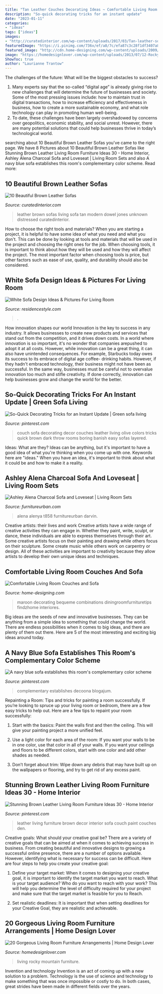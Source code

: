 ```yaml
---
title: "Tan Leather Couches Decorating Ideas ~ Comfortable Living Room Couches And Sofa"
description: "So-quick decorating tricks for an instant update"
date: "2023-01-11"
categories:
- "ideas"
tags: ["ideas"]
images:
- "http://curatedinterior.com/wp-content/uploads/2017/03/Tan-leather-sofa-with-graphic-art.jpg"
featuredImage: "https://i.pinimg.com/736x/ef/a8/7c/efa87c3c28f1df3407a83ae356a1c3bc.jpg"
featured_image: "http://cdn.home-designing.com/wp-content/uploads/2009/01/img46l.jpg"
image: "https://homedesignlover.com/wp-content/uploads/2013/07/12-Rocky-Mountain.jpg"
ShowToc: true
author: "Laurianne Trantow"
---
```



The challenges of the future: What will be the biggest obstacles to success?
1. Many experts say that the so-called “digital age” is already giving rise to new challenges that will determine the future of businesses and society. Some of the most pressing issues include: how to maintain trust in digital transactions, how to increase efficiency and effectiveness in business, how to create a more sustainable economy, and what role technology can play in promoting human well-being.
2. To date, these challenges have been largely overshadowed by concerns over geopolitics, economic stability, and social unrest. However, there are many potential solutions that could help businesses thrive in today’s technological world.

	

		
searching about 10 Beautiful Brown Leather Sofas you've came to the right page. We have 8 Pictures about 10 Beautiful Brown Leather Sofas like Stunning Brown Leather Living Room Furniture Ideas 30 - Home Interior, Ashley Alena Charcoal Sofa and Loveseat | Living Room Sets and also A navy blue sofa establishes this room&#039;s complementary color scheme. Read more:
		
    
## 10 Beautiful Brown Leather Sofas

<img loading=lazy src="http://curatedinterior.com/wp-content/uploads/2017/03/Tan-leather-sofa-with-graphic-art.jpg" onerror="this.onerror=null;this.src='https://tse1.mm.bing.net/th?id=OIP.zMYyR9t_01zVWtJFDTcj4wHaJQ&amp;pid=15.1';" alt="10 Beautiful Brown Leather Sofas">

_Source: curatedinterior.com_

>leather brown sofas living sofa tan modern dowel jones unknown distressed curatedinterior. 

	

How to choose the right tools and materials?
When you are starting a project, it is helpful to have some idea of what you need and what you don't. This can be done by looking at tools and materials that will be used in the project and choosing the right ones for the job. When choosing tools, it is important to think about how they will be used and how they will affect the project. The most important factor when choosing tools is price, but other factors such as ease of use, quality, and durability should also be considered.

    
## White Sofa Design Ideas &amp; Pictures For Living Room

<img loading=lazy src="https://residencestyle.com/wp-content/uploads/2015/02/living-room-design-ideas-white-sofa-design-decor.jpg" onerror="this.onerror=null;this.src='https://tse2.mm.bing.net/th?id=OIP.Pov9SpX0OYT8gcRSeJpIcQHaES&amp;pid=15.1';" alt="White Sofa Design Ideas &amp; Pictures For Living Room">

_Source: residencestyle.com_

>. 

	

How innovation shapes our world
Innovation is the key to success in any industry. It allows businesses to create new products and services that stand out from the competition, and it drives down costs. In a world where innovation is so important, it's no wonder that companies arepushed to adopt it at all costs. However, while innovation can be a great thing, it can also have unintended consequences. For example, Starbucks today owes its success to its embrace of digital age coffee- drinking habits. However, if they hadn't embraced technology, their business might not have been as successful. In the same way, businesses must be careful not to overvalue innovation too much and stifle creativity. If done correctly, innovation can help businesses grow and change the world for the better.

    
## So-Quick Decorating Tricks For An Instant Update | Green Sofa Living

<img loading=lazy src="https://i.pinimg.com/736x/d7/76/c2/d776c25a93ae682284e4dc52a380c41a--green-couch-decor-green-couches.jpg" onerror="this.onerror=null;this.src='https://tse2.mm.bing.net/th?id=OIP.qBfLM1RnuEXoPeLjNDSxtAHaJ3&amp;pid=15.1';" alt="So-Quick Decorating Tricks for an Instant Update | Green sofa living">

_Source: pinterest.com_

>couch sofa decorating decor couches leather living olive colors tricks quick brown dark throw rooms boring banish easy sofas layered. 

	

Ideas: What are they?
Ideas can be anything, but it's important to have a good idea of what you're thinking when you come up with one. Keywords here are "ideas." When you have an idea, it's important to think about what it could be and how to make it a reality.

    
## Ashley Alena Charcoal Sofa And Loveseat | Living Room Sets

<img loading=lazy src="http://furnitureurban.com/wp-content/uploads/2014/06/ASH_16601-38-35-T858.jpg" onerror="this.onerror=null;this.src='https://tse1.mm.bing.net/th?id=OIP.CcKwCBhV0APKHAONSqHoqgHaFf&amp;pid=15.1';" alt="Ashley Alena Charcoal Sofa and Loveseat | Living Room Sets">

_Source: furnitureurban.com_

>alena alenya t858 furnitureurban darvin. 

	

Creative artists: their lives and work
Creative artists have a wide range of creative activities they can engage in. Whether they paint, write, sculpt, or dance, these individuals are able to express themselves through their art. Some creative artists focus on their painting and drawing while others focus on their sculpture. Some create music while others work on carpentry or design. All of these activities are important to creativity because they allow artists to develop their own unique ideas and techniques.

    
## Comfortable Living Room Couches And Sofa

<img loading=lazy src="http://cdn.home-designing.com/wp-content/uploads/2009/01/img46l.jpg" onerror="this.onerror=null;this.src='https://tse3.mm.bing.net/th?id=OIP.F8wBe07wVI2wB-L4uS6flQHaGq&amp;pid=15.1';" alt="Comfortable Living Room Couches and Sofa">

_Source: home-designing.com_

>maroon decorating bequeme combinations diningroomfurnituretips findzhome interiores. 

	

Big ideas are the seeds of new and innovative businesses. They can be anything from a simple idea to something that could change the world. There are endless possibilities when it comes to big ideas, and there are plenty of them out there. Here are 5 of the most interesting and exciting big ideas around today.

    
## A Navy Blue Sofa Establishes This Room&#039;s Complementary Color Scheme

<img loading=lazy src="https://i.pinimg.com/736x/f7/c0/e1/f7c0e137a2433b833a5778b79f00376c.jpg" onerror="this.onerror=null;this.src='https://tse4.mm.bing.net/th?id=OIP.ZbIesn8jc90zTY_KEpfQ0wHaJ3&amp;pid=15.1';" alt="A navy blue sofa establishes this room&#039;s complementary color scheme">

_Source: pinterest.com_

>complementary establishes decoona blogajum. 

	

Repainting a Room: Tips and tricks for painting a room successfully.
If you’re looking to spruce up your living room or bedroom, there are a few easy tricks to help out. Here are a few tips to repaint your room successfully:
1) Start with the basics: Paint the walls first and then the ceiling. This will give your painting project a more unified feel.

2) Use a light color for each area of the room: If you want your walls to be in one color, use that color in all of your walls. If you want your ceilings and floors to be different colors, start with one color and add other shades as needed.

3) Don’t forget about trim: Wipe down any debris that may have built up on the wallpapers or flooring, and try to get rid of any excess paint.

    
## Stunning Brown Leather Living Room Furniture Ideas 30 - Home Interior

<img loading=lazy src="https://i.pinimg.com/736x/ef/a8/7c/efa87c3c28f1df3407a83ae356a1c3bc.jpg" onerror="this.onerror=null;this.src='https://tse3.mm.bing.net/th?id=OIP.xa_5I5ONFj1tUKxnfC3KMQHaGM&amp;pid=15.1';" alt="Stunning Brown Leather Living Room Furniture Ideas 30 - Home Interior">

_Source: pinterest.com_

>leather living furniture brown decor interior sofa couch paint couches den. 

	

Creative goals: What should your creative goal be?
There are a variety of creative goals that can be aimed at when it comes to achieving success in business. From creating beautiful and innovative designs to growing a successful online presence, there are a number of options available. However, identifying what is necessary for success can be difficult. Here are four steps to help you create your creative goal:
1. Define your target market: When it comes to designing your creative goal, it is important to identify the target market you want to reach. What is your target audience? Who do you want to reach with your work? This will help you determine the level of difficulty required for your project and make sure that the target market is feasible for you to Reach.

2. Set realistic deadlines: It is important that when setting deadlines for your Creative Goal, they are realistic and achievable.

    
## 20 Gorgeous Living Room Furniture Arrangements | Home Design Lover

<img loading=lazy src="https://homedesignlover.com/wp-content/uploads/2013/07/12-Rocky-Mountain.jpg" onerror="this.onerror=null;this.src='https://tse1.mm.bing.net/th?id=OIP.1pbgXtbrK_MCY9Q4uesz5gHaFN&amp;pid=15.1';" alt="20 Gorgeous Living Room Furniture Arrangements | Home Design Lover">

_Source: homedesignlover.com_

>living rocky mountain furniture. 

	

Invention and technology
Invention is an act of coming up with a new solution to a problem. Technology is the use of science and technology to make something that was once impossible or costly to do. In both cases, great strides have been made in different fields over the years.

